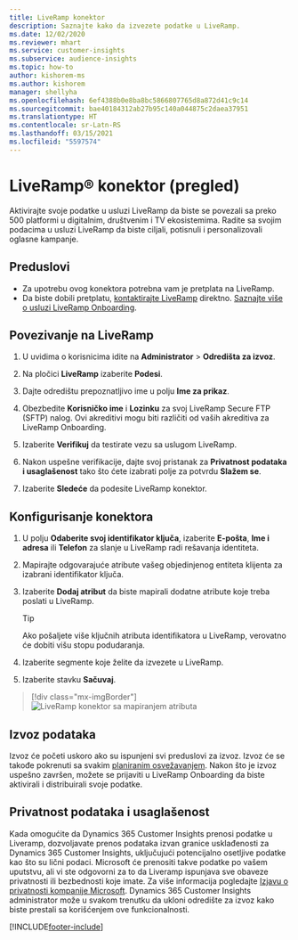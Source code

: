 ```yaml
---
title: LiveRamp konektor
description: Saznajte kako da izvezete podatke u LiveRamp.
ms.date: 12/02/2020
ms.reviewer: mhart
ms.service: customer-insights
ms.subservice: audience-insights
ms.topic: how-to
author: kishorem-ms
ms.author: kishorem
manager: shellyha
ms.openlocfilehash: 6ef4388b0e8ba8bc5866807765d8a872d41c9c14
ms.sourcegitcommit: bae40184312ab27b95c140a044875c2daea37951
ms.translationtype: HT
ms.contentlocale: sr-Latn-RS
ms.lasthandoff: 03/15/2021
ms.locfileid: "5597574"
---
```

# <a name="liverampreg-connector-preview"></a>LiveRamp&reg; konektor (pregled)

Aktivirajte svoje podatke u usluzi LiveRamp da biste se povezali sa preko 500 platformi u digitalnim, društvenim i TV ekosistemima. Radite sa svojim podacima u usluzi LiveRamp da biste ciljali, potisnuli i personalizovali oglasne kampanje.

## <a name="prerequisites"></a>Preduslovi

- Za upotrebu ovog konektora potrebna vam je pretplata na LiveRamp.
- Da biste dobili pretplatu, [kontaktirajte LiveRamp](https://liveramp.com/contact/) direktno. [Saznajte više o usluzi LiveRamp Onboarding](https://liveramp.com/our-platform/data-onboarding/).

## <a name="connect-to-liveramp"></a>Povezivanje na LiveRamp

1. U uvidima o korisnicima idite na **Administrator** > **Odredišta za izvoz**.

1. Na pločici **LiveRamp** izaberite **Podesi**.

1. Dajte odredištu prepoznatljivo ime u polju **Ime za prikaz**.

1. Obezbedite **Korisničko ime** i **Lozinku** za svoj LiveRamp Secure FTP (SFTP) nalog.
Ovi akreditivi mogu biti različiti od vaših akreditiva za LiveRamp Onboarding.

1. Izaberite **Verifikuj** da testirate vezu sa uslugom LiveRamp.

1. Nakon uspešne verifikacije, dajte svoj pristanak za **Privatnost podataka i usaglašenost** tako što ćete izabrati polje za potvrdu **Slažem se**.

1. Izaberite **Sledeće** da podesite LiveRamp konektor.

## <a name="configure-the-connector"></a>Konfigurisanje konektora

1. U polju **Odaberite svoj identifikator ključa**, izaberite **E-pošta**, **Ime i adresa** ili **Telefon** za slanje u LiveRamp radi rešavanja identiteta.

1. Mapirajte odgovarajuće atribute vašeg objedinjenog entiteta klijenta za izabrani identifikator ključa.

1. Izaberite **Dodaj atribut** da biste mapirali dodatne atribute koje treba poslati u LiveRamp.

   > [!TIP]
   > Ako pošaljete više ključnih atributa identifikatora u LiveRamp, verovatno će dobiti višu stopu podudaranja.

1. Izaberite segmente koje želite da izvezete u LiveRamp.

1. Izaberite stavku **Sačuvaj**.

> [!div class="mx-imgBorder"]
> ![LiveRamp konektor sa mapiranjem atributa](media/export-liveramp-segments.png "LiveRamp konektor sa mapiranjem atributa")

## <a name="export-the-data"></a>Izvoz podataka

Izvoz će početi uskoro ako su ispunjeni svi preduslovi za izvoz. Izvoz će se takođe pokrenuti sa svakim [planiranim osvežavanjem](system.md#schedule-tab).
Nakon što je izvoz uspešno završen, možete se prijaviti u LiveRamp Onboarding da biste aktivirali i distribuirali svoje podatke.

## <a name="data-privacy-and-compliance"></a>Privatnost podataka i usaglašenost

Kada omogućite da Dynamics 365 Customer Insights prenosi podatke u Liveramp, dozvoljavate prenos podataka izvan granice usklađenosti za Dynamics 365 Customer Insights, uključujući potencijalno osetljive podatke kao što su lični podaci. Microsoft će prenositi takve podatke po vašem uputstvu, ali vi ste odgovorni za to da Liveramp ispunjava sve obaveze privatnosti ili bezbednosti koje imate. Za više informacija pogledajte [Izjavu o privatnosti kompanije Microsoft](https://go.microsoft.com/fwlink/?linkid=396732).
Dynamics 365 Customer Insights administrator može u svakom trenutku da ukloni odredište za izvoz kako biste prestali sa korišćenjem ove funkcionalnosti.

[!INCLUDE[footer-include](../includes/footer-banner.md)]
